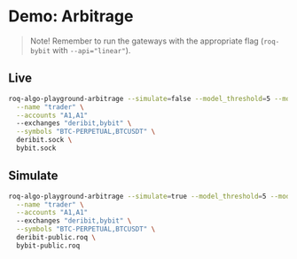 # Demo: Arbitrage

> Note! Remember to run the gateways with the appropriate flag (`roq-bybit` with `--api="linear"`).

## Live

```bash
roq-algo-playground-arbitrage --simulate=false --model_threshold=5 --model_quantity_0=1 --model_min_position_0=-5 --model_max_position_0=5 \
  --name "trader" \
  --accounts "A1,A1"
  --exchanges "deribit,bybit" \
  --symbols "BTC-PERPETUAL,BTCUSDT" \
  deribit.sock \
  bybit.sock
```

## Simulate

```bash
roq-algo-playground-arbitrage --simulate=true --model_threshold=5 --model_quantity_0=1 --model_min_position_0=-5 --model_max_position_0=5 \
  --name "trader" \
  --accounts "A1,A1"
  --exchanges "deribit,bybit" \
  --symbols "BTC-PERPETUAL,BTCUSDT" \
  deribit-public.roq \
  bybit-public.roq
```
